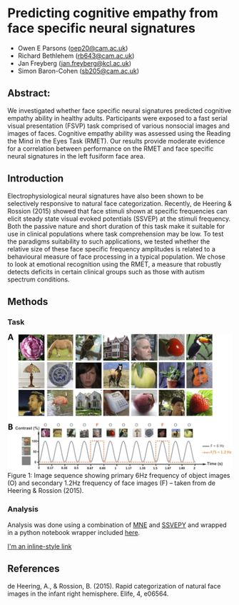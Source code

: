 # Predicting cognitive empathy from face specific neural signatures
- Owen E Parsons (oep20@cam.ac.uk)
- Richard Bethlehem (rb643@cam.ac.uk)
- Jan Freyberg (jan.freyberg@kcl.ac.uk)
- Simon Baron-Cohen (sb205@cam.ac.uk)


## Abstract:
We investigated whether face specific neural signatures predicted cognitive empathy ability in healthy adults. Participants were exposed to a fast serial visual presentation (FSVP) task comprised of various nonsocial images and images of faces. Cognitive empathy ability was assessed using the Reading the Mind in the Eyes Task (RMET). Our results provide moderate evidence for a correlation between performance on the RMET and face specific neural signatures in the left fusiform face area.

## Introduction
Electrophysiological neural signatures have also been shown to be selectively responsive to natural face categorization. Recently, de Heering & Rossion (2015) showed that face stimuli shown at specific frequencies can elicit steady state visual evoked potentials (SSVEP) at the stimuli frequency. Both the passive nature and short duration of this task make it suitable for use in clinical populations where task comprehension may be low. To test the paradigms suitability to such applications, we tested whether the relative size of these face specific frequency amplitudes is related to a behavioural measure of face processing in a typical population. We chose to look at emotional recognition using the RMET, a measure that robustly detects deficits in certain clinical groups such as those with autism spectrum conditions.

## Methods
### Task
![image](./Plots/Figure1.jpg)
Figure 1: Image sequence showing primary 6Hz frequency of object images (O) and secondary 1.2Hz frequency of face images (F) – taken from de Heering & Rossion (2015).

### Analysis
Analysis was done using a combination of [MNE](https://martinos.org/mne/stable/index.html) and [SSVEPY](https://github.com/janfreyberg/ssvepy) and wrapped in a python notebook wrapper included [here](./Scripts/Face_categorization_Clean.ipnyb).

[I'm an inline-style link](https://www.google.com)

## References
de Heering, A., & Rossion, B. (2015). Rapid categorization
of natural face images in the infant right hemisphere. Elife, 4,
e06564.
